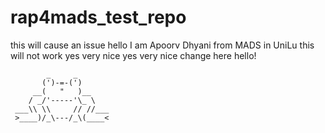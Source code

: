 # rap4mads_test_repo
this will cause an issue hello I am Apoorv Dhyani from MADS in UniLu this will not work
yes very nice
yes very nice change here
hello!

            _     _
           (')-=-(')
         __(   "   )__
        / _/'-----'\_ \
     ___\\ \\     // //___
     >____)/_\---/_\(____<